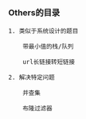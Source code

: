 ### Others的目录

    1. 类似于系统设计的题目
        
        带最小值的栈/队列

        url长链接转短链接

    2. 解决特定问题

        并查集

        布隆过滤器

